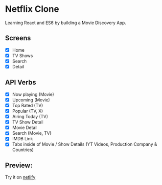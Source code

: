 # Netflix Clone

Learning React and ES6 by building a Movie Discovery App.

## Screens

- [x] Home
- [x] TV Shows
- [x] Search
- [x] Detail

## API Verbs

- [x] Now playing (Movie)
- [x] Upcoming (Movie)
- [x] Top Rated (TV)
- [x] Popular (TV, X)
- [x] Airing Today (TV)
- [x] TV Show Detail
- [x] Movie Detail
- [x] Search (Movie, TV)
- [x] IMDB Link
- [x] Tabs inside of Movie / Show Details (YT Videos, Production Company & Countries)

## Preview:

Try it on [netlify](https://naughty-yalow-fae68f.netlify.com)
